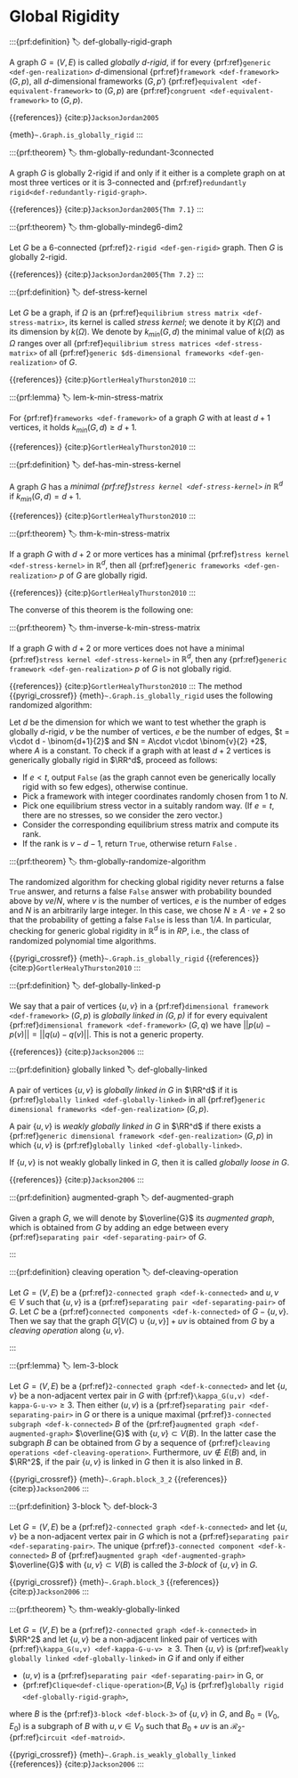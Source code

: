 # Global Rigidity

:::{prf:definition}
:label: def-globally-rigid-graph

A graph $G = (V,E)$ is called _globally $d$-rigid_,
if for every {prf:ref}`generic <def-gen-realization>` $d$-dimensional {prf:ref}`framework <def-framework>` $(G,p)$,
all $d$-dimensional frameworks $(G,p')$ {prf:ref}`equivalent <def-equivalent-framework>` to $(G,p)$
are {prf:ref}`congruent <def-equivalent-framework>` to $(G,p)$.

{{references}} {cite:p}`JacksonJordan2005`

{meth}`~.Graph.is_globally_rigid`
:::


:::{prf:theorem}
:label: thm-globally-redundant-3connected

A graph $G$ is globally $2$-rigid if and only if it either is a
complete graph on at most three vertices or it is $3$-connected and {prf:ref}`redundantly rigid<def-redundantly-rigid-graph>`.

{{references}} {cite:p}`JacksonJordan2005{Thm 7.1}`
:::

:::{prf:theorem}
:label: thm-globally-mindeg6-dim2

Let $G$ be a $6$-connected {prf:ref}`2-rigid <def-gen-rigid>` graph. Then $G$ is globally $2$-rigid.

{{references}} {cite:p}`JacksonJordan2005{Thm 7.2}`
:::

:::{prf:definition}
:label: def-stress-kernel

Let $G$ be a graph, if $\Omega$ is an {prf:ref}`equilibrium stress matrix <def-stress-matrix>`, 
its kernel is called _stress kernel_; we denote it by $K(\Omega)$ and its dimension by $k(\Omega)$.
We denote by $k_{min}(G,d)$ the minimal value of $k(\Omega)$ as $\Omega$ ranges over all 
{prf:ref}`equilibrium stress matrices <def-stress-matrix>` of all 
{prf:ref}`generic $d$-dimensional frameworks <def-gen-realization>` of $G$.

{{references}} {cite:p}`GortlerHealyThurston2010`
:::

:::{prf:lemma}
:label: lem-k-min-stress-matrix

For {prf:ref}`frameworks <def-framework>` of a graph $G$ with at least $d+1$ vertices, 
it holds $k_{min}(G,d) \geq d+1$.

{{references}} {cite:p}`GortlerHealyThurston2010`
:::

:::{prf:definition}
:label: def-has-min-stress-kernel

A graph $G$ has a _minimal {prf:ref}`stress kernel <def-stress-kernel>` in $\mathbb{R}^d$_ 
if $k_{min}(G,d) = d+1$.

{{references}} {cite:p}`GortlerHealyThurston2010`
:::

:::{prf:theorem}
:label: thm-k-min-stress-matrix

If a graph $G$ with $d+2$ or more vertices has a minimal {prf:ref}`stress kernel <def-stress-kernel>`
in $\mathbb{R}^d$, then all {prf:ref}`generic frameworks <def-gen-realization>` $p$ of $G$ are globally rigid.

{{references}} {cite:p}`GortlerHealyThurston2010`
:::

The converse of this theorem is the following one:

:::{prf:theorem}
:label: thm-inverse-k-min-stress-matrix

If a graph $G$ with $d+2$ or more vertices does not have a minimal {prf:ref}`stress kernel <def-stress-kernel>`
in $\mathbb{R}^d$, then any {prf:ref}`generic framework <def-gen-realization>` $p$ of $G$ is not globally rigid.

{{references}} {cite:p}`GortlerHealyThurston2010`
:::
The method {{pyrigi_crossref}} {meth}`~.Graph.is_globally_rigid` uses the following randomized algorithm:

Let $d$ be the dimension for which we want to test whether the graph is globally $d$-rigid, 
$v$ be the number of vertices, $e$ be the number of edges, 
$t = v\cdot d - \binom{d+1}{2}$ and $N = A\cdot v\cdot \binom{v}{2} +2$, where $A$ is a constant.
To check if a graph with at least $d + 2$ vertices is generically globally rigid in $\RR^d$, 
proceed as follows:
* If $e < t$, output `False` (as the graph cannot even be generically locally rigid with so few edges), otherwise continue.
* Pick a framework with integer coordinates randomly chosen from 1 to $N$.
* Pick one equilibrium stress vector in a suitably random way. (If $e = t$, there are no stresses, so we consider the zero vector.) 
* Consider the corresponding equilibrium stress matrix and compute its rank. 
* If the rank is $v-d-1$, return `True`, otherwise return `False` .

:::{prf:theorem}
:label: thm-globally-randomize-algorithm

The randomized algorithm for checking global rigidity never returns a false `True` answer, 
and returns a false `False` answer with probability bounded above by $ve/N$, where $v$ is the
number of vertices, $e$ is the number of edges and $N$ is an arbitrarily large integer. 
In this case, we chose $N \geq A\cdot ve + 2$ so that the probability of getting a false `False`
is less than $1/A$.
In particular, checking for generic global rigidity in $\mathbb{R}^d$ is in $RP$, i.e., 
the class of randomized polynomial time algorithms.

{{pyrigi_crossref}} {meth}`~.Graph.is_globally_rigid`
{{references}} {cite:p}`GortlerHealyThurston2010`
:::

:::{prf:definition} 
:label: def-globally-linked-p

We say that a pair of vertices $\{u,v\}$ in a {prf:ref}`dimensional framework <def-framework>` 
$(G,p)$ is _globally linked in $(G,p)$_ if for every equivalent {prf:ref}`dimensional framework <def-framework>` 
$(G,q)$ we have $||p(u)-p(v)|| = ||q(u)-q(v)||$. This is not a generic property.

{{references}} {cite:p}`Jackson2006`
:::

:::{prf:definition} globally linked
:label: def-globally-linked

A pair of vertices $\{u,v\}$ is _globally linked in $G$_ in $\RR^d$ if it is {prf:ref}`globally linked <def-globally-linked>`
in all {prf:ref}`generic dimensional frameworks <def-gen-realization>` $(G,p)$. 

A pair $\{u,v\}$ is _weakly globally linked in $G$_ in $\RR^d$ if there exists 
a {prf:ref}`generic dimensional framework <def-gen-realization>` $(G,p)$ in which $\{u,v\}$ 
is {prf:ref}`globally linked <def-globally-linked>`.

If $\{u,v\}$ is not weakly globally linked in $G$, then it is called _globally loose in $G$_.

{{references}} {cite:p}`Jackson2006`
:::


:::{prf:definition} augmented-graph
:label: def-augmented-graph

Given a graph $G$, we will denote by $\overline{G}$ its _augmented graph_, which is obtained from $G$ 
by adding an edge between every {prf:ref}`separating pair <def-separating-pair>` of $G$.

:::


:::{prf:definition} cleaving operation
:label: def-cleaving-operation

Let $G=(V,E)$ be a {prf:ref}`2-connected graph <def-k-connected>` and $u,v\in V$ such that $\{u,v\}$ 
is a {prf:ref}`separating pair <def-separating-pair>` of $G$. Let $C$ be a {prf:ref}`connected components <def-k-connected>`
of $G-\{u,v\}$. Then we say that the graph $G[V(C)\cup \{u,v\}]+uv$ is obtained from $G$ by a _cleaving operation_
along $\{u,v\}$.

:::


:::{prf:lemma}
:label: lem-3-block

Let $G=(V,E)$ be a {prf:ref}`2-connected graph <def-k-connected>` and let $\{u,v\}$ be a 
non-adjacent vertex pair in $G$ with {prf:ref}`\kappa_G(u,v) <def-kappa-G-u-v>`$\geq 3$. 
Then either $(u,v)$ is a {prf:ref}`separating pair <def-separating-pair>` in $G$ or there is 
a unique maximal {prf:ref}`3-connected subgraph <def-k-connected>` $B$ of the 
{prf:ref}`augmented graph <def-augmented-graph>` $\overline{G}$ with $\{u,v\} \subset V(B)$. 
In the latter case the subgraph $B$ can be obtained from $G$ by a sequence of 
{prf:ref}`cleaving operations <def-cleaving-operation>`. 
Furthermore, $uv \notin E(B)$ and, in $\RR^2$, if the pair $\{u,v\}$ is linked in $G$ then it is also 
linked in $B$.

{{pyrigi_crossref}} {meth}`~.Graph.block_3_2`
{{references}} {cite:p}`Jackson2006`
:::


:::{prf:definition} 3-block
:label: def-block-3

Let $G=(V,E)$ be a {prf:ref}`2-connected graph <def-k-connected>` and let $\{u,v\}$ be a 
non-adjacent vertex pair in $G$ which is not a {prf:ref}`separating pair <def-separating-pair>`.
The unique {prf:ref}`3-connected component <def-k-connected>` 
$B$ of {prf:ref}`augmented graph <def-augmented-graph>` $\overline{G}$ with $\{u,v\}\subset V(B)$ 
is called the _3-block_ of $\{u,v\}$ in $G$.

{{pyrigi_crossref}} {meth}`~.Graph.block_3`
{{references}} {cite:p}`Jackson2006`
:::


:::{prf:theorem}
:label: thm-weakly-globally-linked

Let $G = (V,E)$ be a {prf:ref}`2-connected graph <def-k-connected>` in $\RR^2$ and let $\{u,v\}$ be 
a non-adjacent linked pair of vertices with {prf:ref}`\kappa_G(u,v) <def-kappa-G-u-v>` $\geq 3$. 
Then $\{u,v\}$ is {prf:ref}`weakly globally linked <def-globally-linked>` in $G$ if and only if either
* $(u,v)$ is a {prf:ref}`separating pair <def-separating-pair>` in G, or
* {prf:ref}`Clique<def-clique-operation>`$(B,V_0)$ is {prf:ref}`globally rigid <def-globally-rigid-graph>`,

where $B$ is the {prf:ref}`3-block <def-block-3>` of $\{u,v\}$ in $G$, and $B_0 = (V_0,E_0)$ 
is a subgraph of $B$ with $u,v \in V_0$ such that $B_0 + uv$ is an $\mathcal{R}_2$-{prf:ref}`circuit <def-matroid>`.

{{pyrigi_crossref}} {meth}`~.Graph.is_weakly_globally_linked`
{{references}} {cite:p}`Jackson2006`
:::
